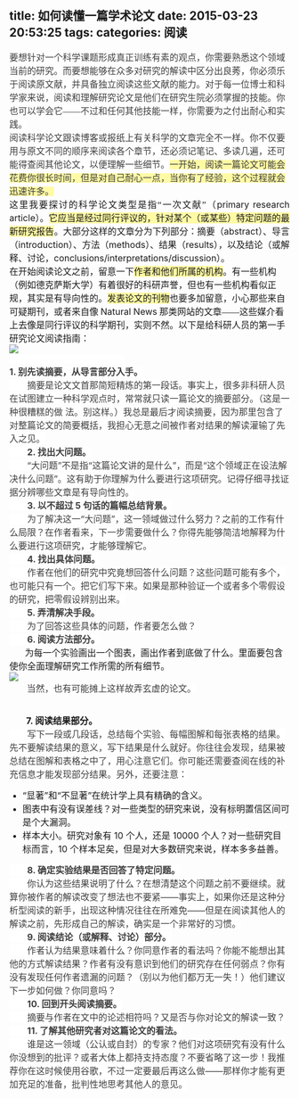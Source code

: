 title: 如何读懂一篇学术论文
date: 2015-03-23 20:53:25
tags:
categories: 阅读
---
<div>
<div style="word-wrap: break-word; -webkit-nbsp-mode: space; -webkit-line-break: after-white-space;"><div><span style="max-width:100%;"><span style="word-wrap:break-word !important;"><span style="box-sizing:border-box !important;"><font face="宋体"><span style="max-width:100%;"><span style="word-wrap:normal;"><span style="box-sizing:border-box !important;"><span style="min-height:1em;"><span style="white-space:pre-wrap;"><font color="#3E3E3E"><span style="font-family:&apos;"><span style="font-size:16px;"><span style="orphans:auto;"><span style="widows:auto;"><span style="text-indent:28px;"><span style="background-color:#ffffff;">要想针对一个科学课题形成真正训练有素的观点，你需要熟悉这个领域当前的研究。而要想能够在众多对研究的解读中区分出良莠，你必须乐于阅读原文献，并具备独立阅读这些文献的能力。对于每一位博士和科学家来说，阅读和理解研究论文是他们在研究生院必须掌握的技能。你也可以学会它——不过和任何其他技能一样，你需要为之付出耐心和实践。</span></span></span></span></span></span></font></span></span></span></span></span></font></span></span></span><br clear="none"/><span style="background-color:#ffffff;"><span style="max-width:100%;"><span style="word-wrap:break-word !important;"><span style="box-sizing:border-box !important;"><font face="宋体"><span style="max-width:100%;"><span style="word-wrap:normal;"><span style="box-sizing:border-box !important;"><span style="min-height:1em;"><span style="white-space:pre-wrap;"><font color="#3E3E3E"><span style="font-family:&apos;"><span style="font-size:16px;"><span style="text-indent:28px;">阅读科学论文跟读博客或报纸上有关科学的文章完全不一样。你不仅要用与原文不同的顺序来阅读各个章节，还必须记笔记、多读几遍，还可能得查阅其他论文，以便理解一些细节。</span></span></span></font></span></span></span></span></span></font></span></span></span></span><span style="background-color:rgb(255, 250, 165);-evernote-highlight:true;"><span style="max-width:100%;"><span style="word-wrap:break-word !important;"><span style="box-sizing:border-box !important;"><font face="宋体"><span style="max-width:100%;"><span style="word-wrap:normal;"><span style="box-sizing:border-box !important;"><span style="min-height:1em;"><span style="white-space:pre-wrap;"><font color="#3E3E3E"><span style="font-family:&apos;"><span style="font-size:16px;"><span style="text-indent:28px;">一开始，阅读一篇论文可能会花费你很长时间，但是对自己耐心一点，当你有了经验，这个过程就会迅速许多。</span></span></span></font></span></span></span></span></span></font></span></span></span></span><br clear="none" style="font-size: 16px;"/><div style="text-align: justify; font-size: 16px;"><span style="max-width:100%;"><span style="word-wrap:break-word !important;"><span style="box-sizing:border-box !important;"><font face="宋体">这里我要探讨的科学论文类型是指“一次文献”（</font></span></span></span>primary research article<span style="max-width:100%;"><span style="word-wrap:break-word !important;"><span style="box-sizing:border-box !important;"><font face="宋体">）。</font></span></span></span><span style="background-color:rgb(255, 250, 165);-evernote-highlight:true;"><span style="max-width:100%;"><span style="word-wrap:break-word !important;"><span style="box-sizing:border-box !important;"><font face="宋体">它应当是经过同行评议的，针对某个（或某些）特定问题的最新研究报告</font></span></span></span></span><span style="max-width:100%;"><span style="word-wrap:break-word !important;"><span style="box-sizing:border-box !important;"><font face="宋体">。大部分这样的文章分为下列部分：摘要（</font></span></span></span>abstract<span style="max-width:100%;"><span style="word-wrap:break-word !important;"><span style="box-sizing:border-box !important;"><font face="宋体">）、导言（</font></span></span></span>introduction<span style="max-width:100%;"><span style="word-wrap:break-word !important;"><span style="box-sizing:border-box !important;"><font face="宋体">）、方法（</font></span></span></span>methods<span style="max-width:100%;"><span style="word-wrap:break-word !important;"><span style="box-sizing:border-box !important;"><font face="宋体">）、结果（</font></span></span></span>results<span style="max-width:100%;"><span style="word-wrap:break-word !important;"><span style="box-sizing:border-box !important;"><font face="宋体">），以及结论（或解释、讨论，</font></span></span></span>conclusions/interpretations/discussion<span style="max-width:100%;"><span style="word-wrap:break-word !important;"><span style="box-sizing:border-box !important;"><font face="宋体">）。</font></span></span></span><br clear="none"/></div><span style="max-width: 100%; font-size: 16px;"><span style="word-wrap:break-word !important;"><span style="box-sizing:border-box !important;"><font face="宋体">在开始阅读论文之前，留意一下</font></span></span></span><span style="background-color:rgb(255, 250, 165);-evernote-highlight:true; font-size: 16px;"><span style="max-width:100%;"><span style="word-wrap:break-word !important;"><span style="box-sizing:border-box !important;"><font face="宋体">作者和他们所属的机构</font></span></span></span></span><span style="max-width: 100%; font-size: 16px;"><span style="word-wrap:break-word !important;"><span style="box-sizing:border-box !important;"><font face="宋体">。有一些机构（例如德克萨斯大学）有着很好的科研声誉，但也有一些机构看似正规，其实是有导向性的。</font></span></span></span><span style="background-color:rgb(255, 250, 165);-evernote-highlight:true; font-size: 16px;"><span style="max-width:100%;"><span style="word-wrap:break-word !important;"><span style="box-sizing:border-box !important;"><font face="宋体">发表论文的刊物</font></span></span></span></span><span style="max-width: 100%; font-size: 16px;"><span style="word-wrap:break-word !important;"><span style="box-sizing:border-box !important;"><font face="宋体">也要多加留意，小心那些来自可疑期刊，或者来自像</font></span></span></span> <span style="font-size: 16px;">Natural News</span> <span style="max-width: 100%; font-size: 16px;"><span style="word-wrap:break-word !important;"><span style="box-sizing:border-box !important;"><font face="宋体">那类网站的文章——这些媒介看上去像是同行评议的科学期刊，实则不然。以下是给科研人员的第一手研究论文阅读指南：</font></span></span></span></div><div><img src="/img/duPaper01.jpg" type="image/jpeg" style="cursor: default;"/></div><div><span style="max-width:100%;"><span style="word-wrap:normal;"><span style="box-sizing:border-box !important;"><span style="min-height:1em;"><span style="white-space:pre-wrap;"><font color="#3E3E3E"><span style="text-indent:28px;"><span style="background-color:#ffffff;"><span style="font-size:16px;">                                              </span></span></span></font></span></span></span></span></span><br clear="none"/><span style="max-width:100%;"><span style="word-wrap:break-word !important;"><span style="box-sizing:border-box !important;"><b><font color="#3E3E3E"><font face="&amp;apos"><span style="font-size:16px;"><span style="white-space:pre-wrap;"><span style="max-width:100%;"><span style="word-wrap:normal;"><span style="box-sizing:border-box !important;"><span style="min-height:1em;"><span style="white-space:pre-wrap;"><font color="#3E3E3E"><span style="text-indent:28px;"><span style="background-color:#ffffff;"><span style="font-size:16px;">1. 别先读摘要，从导言部分入手。</span></span></span></font></span></span></span></span></span></span></span></font></font></b></span></span></span><br clear="none"/><span style="max-width:100%;"><span style="word-wrap:normal;"><span style="box-sizing:border-box !important;"><span style="min-height:1em;"><span style="white-space:pre-wrap;"><font color="#3E3E3E"><font face="&amp;apos"><span style="font-size:16px;"><span style="orphans:auto;"><span style="widows:auto;"><span style="background-color:#ffffff;">　　摘要是论文文首那简短精炼的第一段话。事实上，很多非科研人员在试图建立一种科学观点时，常常就只读一篇论文的摘要部分。（这是一种很糟糕的做 法。别这样。）我总是最后才阅读摘要，因为那里包含了对整篇论文的简要概括，我担心无意之间被作者对结果的解读灌输了先入之见。</span></span></span></span></font></font></span></span></span></span></span><br clear="none"/><span style="max-width:100%;"><span style="word-wrap:normal;"><span style="box-sizing:border-box !important;"><span style="min-height:1em;"><span style="white-space:pre-wrap;"><font color="#3E3E3E"><font face="&amp;apos"><span style="font-size:16px;"><span style="orphans:auto;"><span style="widows:auto;"><span style="background-color:#ffffff;">　　</span></span></span></span></font></font></span></span></span></span></span><span style="max-width:100%;"><span style="word-wrap:break-word !important;"><span style="box-sizing:border-box !important;"><b><span style="max-width:100%;"><span style="word-wrap:normal;"><span style="box-sizing:border-box !important;"><span style="min-height:1em;"><span style="white-space:pre-wrap;"><font color="#3E3E3E"><font face="&amp;apos"><span style="font-size:16px;"><span style="orphans:auto;"><span style="widows:auto;"><span style="background-color:#ffffff;">2. 找出大问题。</span></span></span></span></font></font></span></span></span></span></span></b></span></span></span><br clear="none"/><span style="max-width:100%;"><span style="word-wrap:normal;"><span style="box-sizing:border-box !important;"><span style="min-height:1em;"><span style="white-space:pre-wrap;"><font color="#3E3E3E"><font face="&amp;apos"><span style="font-size:16px;"><span style="orphans:auto;"><span style="widows:auto;"><span style="background-color:#ffffff;">　　“</span></span></span></span></font></font></span></span></span></span></span><span style="background-color:rgb(255, 250, 165);-evernote-highlight:true;"><span style="max-width:100%;"><span style="word-wrap:normal;"><span style="box-sizing:border-box !important;"><span style="min-height:1em;"><span style="white-space:pre-wrap;"><font color="#3E3E3E"><font face="&amp;apos"><span style="font-size:16px;"><span style="orphans:auto;"><span style="widows:auto;"><span style="background-color:#ffffff;">大问题”不是指“这篇论文讲的是什么”，而是“这个领域正在设法解决什么问题”</span></span></span></span></font></font></span></span></span></span></span></span><span style="max-width:100%;"><span style="word-wrap:normal;"><span style="box-sizing:border-box !important;"><span style="min-height:1em;"><span style="white-space:pre-wrap;"><font color="#3E3E3E"><font face="&amp;apos"><span style="font-size:16px;"><span style="orphans:auto;"><span style="widows:auto;"><span style="background-color:#ffffff;">。这有助于你理解为什么要进行这项研究。记得仔细寻找证据分辨哪些文章是有导向性的。</span></span></span></span></font></font></span></span></span></span></span><br clear="none"/><span style="max-width:100%;"><span style="word-wrap:normal;"><span style="box-sizing:border-box !important;"><span style="min-height:1em;"><span style="white-space:pre-wrap;"><font color="#3E3E3E"><font face="&amp;apos"><span style="font-size:16px;"><span style="orphans:auto;"><span style="widows:auto;"><span style="background-color:#ffffff;">　　</span></span></span></span></font></font></span></span></span></span></span><span style="max-width:100%;"><span style="word-wrap:break-word !important;"><span style="box-sizing:border-box !important;"><b><span style="max-width:100%;"><span style="word-wrap:normal;"><span style="box-sizing:border-box !important;"><span style="min-height:1em;"><span style="white-space:pre-wrap;"><font color="#3E3E3E"><font face="&amp;apos"><span style="font-size:16px;"><span style="orphans:auto;"><span style="widows:auto;"><span style="background-color:#ffffff;">3. 以不超过 5 句话的篇幅总结背景。</span></span></span></span></font></font></span></span></span></span></span></b></span></span></span><br clear="none"/><span style="max-width:100%;"><span style="word-wrap:normal;"><span style="box-sizing:border-box !important;"><span style="min-height:1em;"><span style="white-space:pre-wrap;"><font color="#3E3E3E"><font face="&amp;apos"><span style="font-size:16px;"><span style="orphans:auto;"><span style="widows:auto;"><span style="background-color:#ffffff;">　　为了解决这一“大问题”，</span></span></span></span></font></font></span></span></span></span></span><span style="background-color:rgb(255, 250, 165);-evernote-highlight:true;"><span style="max-width:100%;"><span style="word-wrap:normal;"><span style="box-sizing:border-box !important;"><span style="min-height:1em;"><span style="white-space:pre-wrap;"><font color="#3E3E3E"><font face="&amp;apos"><span style="font-size:16px;"><span style="orphans:auto;"><span style="widows:auto;"><span style="background-color:#ffffff;">这一领域做过什么努力</span></span></span></span></font></font></span></span></span></span></span></span><span style="max-width:100%;"><span style="word-wrap:normal;"><span style="box-sizing:border-box !important;"><span style="min-height:1em;"><span style="white-space:pre-wrap;"><font color="#3E3E3E"><font face="&amp;apos"><span style="font-size:16px;"><span style="orphans:auto;"><span style="widows:auto;"><span style="background-color:#ffffff;">？</span></span></span></span></font></font></span></span></span></span></span><span style="background-color:rgb(255, 250, 165);-evernote-highlight:true;"><span style="max-width:100%;"><span style="word-wrap:normal;"><span style="box-sizing:border-box !important;"><span style="min-height:1em;"><span style="white-space:pre-wrap;"><font color="#3E3E3E"><font face="&amp;apos"><span style="font-size:16px;"><span style="orphans:auto;"><span style="widows:auto;"><span style="background-color:#ffffff;">之前的工作有什么局限</span></span></span></span></font></font></span></span></span></span></span></span><span style="max-width:100%;"><span style="word-wrap:normal;"><span style="box-sizing:border-box !important;"><span style="min-height:1em;"><span style="white-space:pre-wrap;"><font color="#3E3E3E"><font face="&amp;apos"><span style="font-size:16px;"><span style="orphans:auto;"><span style="widows:auto;"><span style="background-color:#ffffff;">？在作者看来，</span></span></span></span></font></font></span></span></span></span></span><span style="background-color:rgb(255, 250, 165);-evernote-highlight:true;"><span style="max-width:100%;"><span style="word-wrap:normal;"><span style="box-sizing:border-box !important;"><span style="min-height:1em;"><span style="white-space:pre-wrap;"><font color="#3E3E3E"><font face="&amp;apos"><span style="font-size:16px;"><span style="orphans:auto;"><span style="widows:auto;"><span style="background-color:#ffffff;">下一步需要做什么</span></span></span></span></font></font></span></span></span></span></span></span><span style="max-width:100%;"><span style="word-wrap:normal;"><span style="box-sizing:border-box !important;"><span style="min-height:1em;"><span style="white-space:pre-wrap;"><font color="#3E3E3E"><font face="&amp;apos"><span style="font-size:16px;"><span style="orphans:auto;"><span style="widows:auto;"><span style="background-color:#ffffff;">？你得先能够简洁地解释为什么要进行这项研究，才能够理解它。</span></span></span></span></font></font></span></span></span></span></span><br clear="none"/><span style="max-width:100%;"><span style="word-wrap:normal;"><span style="box-sizing:border-box !important;"><span style="min-height:1em;"><span style="white-space:pre-wrap;"><font color="#3E3E3E"><font face="&amp;apos"><span style="font-size:16px;"><span style="orphans:auto;"><span style="widows:auto;"><span style="background-color:#ffffff;">　　</span></span></span></span></font></font></span></span></span></span></span><span style="max-width:100%;"><span style="word-wrap:break-word !important;"><span style="box-sizing:border-box !important;"><b><span style="max-width:100%;"><span style="word-wrap:normal;"><span style="box-sizing:border-box !important;"><span style="min-height:1em;"><span style="white-space:pre-wrap;"><font color="#3E3E3E"><font face="&amp;apos"><span style="font-size:16px;"><span style="orphans:auto;"><span style="widows:auto;"><span style="background-color:#ffffff;">4. 找出具体问题。</span></span></span></span></font></font></span></span></span></span></span></b></span></span></span><br clear="none"/><span style="max-width:100%;"><span style="word-wrap:normal;"><span style="box-sizing:border-box !important;"><span style="min-height:1em;"><span style="white-space:pre-wrap;"><font color="#3E3E3E"><font face="&amp;apos"><span style="font-size:16px;"><span style="orphans:auto;"><span style="widows:auto;"><span style="background-color:#ffffff;">　　作者在他们的研究中究竟想回答什么问题？</span></span></span></span></font></font></span></span></span></span></span><span style="background-color:rgb(255, 250, 165);-evernote-highlight:true;"><span style="max-width:100%;"><span style="word-wrap:normal;"><span style="box-sizing:border-box !important;"><span style="min-height:1em;"><span style="white-space:pre-wrap;"><font color="#3E3E3E"><font face="&amp;apos"><span style="font-size:16px;"><span style="orphans:auto;"><span style="widows:auto;"><span style="background-color:#ffffff;">这些问题可能有多个，也可能只有一个。把它们写下来</span></span></span></span></font></font></span></span></span></span></span></span><span style="max-width:100%;"><span style="word-wrap:normal;"><span style="box-sizing:border-box !important;"><span style="min-height:1em;"><span style="white-space:pre-wrap;"><font color="#3E3E3E"><font face="&amp;apos"><span style="font-size:16px;"><span style="orphans:auto;"><span style="widows:auto;"><span style="background-color:#ffffff;">。如果是那种验证一个或者多个零假设的研究，把零假设辨别出来。</span></span></span></span></font></font></span></span></span></span></span><br clear="none"/><span style="max-width:100%;"><span style="word-wrap:normal;"><span style="box-sizing:border-box !important;"><span style="min-height:1em;"><span style="white-space:pre-wrap;"><font color="#3E3E3E"><font face="&amp;apos"><span style="font-size:16px;"><span style="orphans:auto;"><span style="widows:auto;"><span style="background-color:#ffffff;">　　</span></span></span></span></font></font></span></span></span></span></span><span style="max-width:100%;"><span style="word-wrap:break-word !important;"><span style="box-sizing:border-box !important;"><b><span style="max-width:100%;"><span style="word-wrap:normal;"><span style="box-sizing:border-box !important;"><span style="min-height:1em;"><span style="white-space:pre-wrap;"><font color="#3E3E3E"><font face="&amp;apos"><span style="font-size:16px;"><span style="orphans:auto;"><span style="widows:auto;"><span style="background-color:#ffffff;">5. 弄清解决手段。</span></span></span></span></font></font></span></span></span></span></span></b></span></span></span><br clear="none"/><span style="max-width:100%;"><span style="word-wrap:normal;"><span style="box-sizing:border-box !important;"><span style="min-height:1em;"><span style="white-space:pre-wrap;"><font color="#3E3E3E"><font face="&amp;apos"><span style="font-size:16px;"><span style="orphans:auto;"><span style="widows:auto;"><span style="background-color:#ffffff;">　　为了回答这些具体的问题，作者要怎么做？</span></span></span></span></font></font></span></span></span></span></span><br clear="none"/><span style="max-width:100%;"><span style="word-wrap:normal;"><span style="box-sizing:border-box !important;"><span style="min-height:1em;"><span style="white-space:pre-wrap;"><font color="#3E3E3E"><font face="&amp;apos"><span style="font-size:16px;"><span style="orphans:auto;"><span style="widows:auto;"><span style="background-color:#ffffff;">　　</span></span></span></span></font></font></span></span></span></span></span><span style="max-width:100%;"><span style="word-wrap:break-word !important;"><span style="box-sizing:border-box !important;"><b><span style="max-width:100%;"><span style="word-wrap:normal;"><span style="box-sizing:border-box !important;"><span style="min-height:1em;"><span style="white-space:pre-wrap;"><font color="#3E3E3E"><font face="&amp;apos"><span style="font-size:16px;"><span style="orphans:auto;"><span style="widows:auto;"><span style="background-color:#ffffff;">6. 阅读方法部分。</span></span></span></span></font></font></span></span></span></span></span></b></span></span></span><br clear="none"/>
　　<span style="font-size:16px;">为每一个实验画出一个图表，画出作者到底做了什么。里面要包含使你全面理解研究工作所需的所有细节。</span></div><div><img src="/img/duPaper02.jpg" type="image/jpeg" style="cursor: default;"/></div><div>        <span style="background-color: rgb(255, 255, 255); white-space: pre-wrap; font-size: 16px; color: rgb(62, 62, 62); text-align: center;">当然，也有可能摊上这样故弄玄虚的论文。</span><br/>
                  
<div><br clear="none"/></div><span style="max-width:100%;"><span style="word-wrap:break-word !important;"><span style="box-sizing:border-box !important;"><b><span style="font-size:16px;">        7. 阅读结果部分。</span></b></span></span></span><br clear="none"/><div style="text-align: left;"><span style="max-width:100%;"><span style="word-wrap:normal;"><span style="box-sizing:border-box !important;"><span style="min-height:1em;"><span style="white-space:pre-wrap;"><font color="#3E3E3E"><font face="&amp;apos"><span style="font-size:16px;"><span style="background-color:#ffffff;">　　写下一段或几段话，总结每个实验、每幅图解和每张表格的结果。先不要解读结果的意义，写下结果是什么就好。你往往会发现，结果被总结在图解和表格之中了，用心注意它们。你可能还需要查阅在线的补充信息才能发现部分结果。另外，还要注意：</span></span></font></font></span></span></span></span></span></div></div><ul><li style="font-size: 16px;"><span style="max-width:100%;"><span style="word-wrap:normal;"><span style="box-sizing:border-box !important;"><span style="min-height:1em;"><span style="white-space:pre-wrap;"><span style="max-width:100%;"><span style="word-wrap:break-word !important;"><span style="box-sizing:border-box !important;">“显著”和“不显著”在统计学上具有精确的含义。</span></span></span></span></span></span></span></span></li><li style="font-size: 16px;"><span style="max-width:100%;"><span style="word-wrap:normal;"><span style="box-sizing:border-box !important;"><span style="min-height:1em;"><span style="white-space:pre-wrap;"><span style="max-width:100%;"><span style="word-wrap:break-word !important;"><span style="box-sizing:border-box !important;">图表中有没有误差线？对一些类型的研究来说，没有标明置信区间可是个大漏洞。</span></span></span></span></span></span></span></span></li><li style="font-size: 16px;"><span style="max-width:100%;"><span style="word-wrap:normal;"><span style="box-sizing:border-box !important;"><span style="min-height:1em;"><span style="white-space:pre-wrap;"><span style="max-width:100%;"><span style="word-wrap:break-word !important;"><span style="box-sizing:border-box !important;">样本大小。研究对象有 10 个人，还是 10000 个人？对一些研究目标而言，10 个样本足矣，但是对大多数研究来说，样本多多益善。</span></span></span></span></span></span></span></span></li></ul><div><span style="max-width:100%;"><span style="word-wrap:normal;"><span style="box-sizing:border-box !important;"><span style="min-height:1em;"><span style="white-space:pre-wrap;"><font color="#3E3E3E"><font face="&amp;apos"><span style="font-size:16px;"><span style="orphans:auto;"><span style="widows:auto;"><span style="background-color:#ffffff;">　　</span></span></span></span></font></font></span></span></span></span></span><span style="max-width:100%;"><span style="word-wrap:break-word !important;"><span style="box-sizing:border-box !important;"><b><span style="max-width:100%;"><span style="word-wrap:normal;"><span style="box-sizing:border-box !important;"><span style="min-height:1em;"><span style="white-space:pre-wrap;"><font color="#3E3E3E"><font face="&amp;apos"><span style="font-size:16px;"><span style="orphans:auto;"><span style="widows:auto;"><span style="background-color:#ffffff;">8. 确定实验结果是否回答了特定问题。</span></span></span></span></font></font></span></span></span></span></span></b></span></span></span><br clear="none"/><span style="max-width:100%;"><span style="word-wrap:normal;"><span style="box-sizing:border-box !important;"><span style="min-height:1em;"><span style="white-space:pre-wrap;"><font color="#3E3E3E"><font face="&amp;apos"><span style="font-size:16px;"><span style="orphans:auto;"><span style="widows:auto;"><span style="background-color:#ffffff;">　　你认为这些结果说明了什么？在想清楚这个问题之前不要继续。就算你被作者的解读改变了想法也不要紧——事实上，如果你还是这种分析型阅读的新手，出现这种情况往往在所难免——但是在阅读其他人的解读之前，先形成自己的解读，确实是一个非常好的习惯。</span></span></span></span></font></font></span></span></span></span></span><br clear="none"/><span style="max-width:100%;"><span style="word-wrap:normal;"><span style="box-sizing:border-box !important;"><span style="min-height:1em;"><span style="white-space:pre-wrap;"><font color="#3E3E3E"><font face="&amp;apos"><span style="font-size:16px;"><span style="orphans:auto;"><span style="widows:auto;"><span style="background-color:#ffffff;">　　</span></span></span></span></font></font></span></span></span></span></span><span style="max-width:100%;"><span style="word-wrap:break-word !important;"><span style="box-sizing:border-box !important;"><b><span style="max-width:100%;"><span style="word-wrap:normal;"><span style="box-sizing:border-box !important;"><span style="min-height:1em;"><span style="white-space:pre-wrap;"><font color="#3E3E3E"><font face="&amp;apos"><span style="font-size:16px;"><span style="orphans:auto;"><span style="widows:auto;"><span style="background-color:#ffffff;">9. 阅读结论（或解释、讨论）部分。</span></span></span></span></font></font></span></span></span></span></span></b></span></span></span><br clear="none"/><span style="max-width:100%;"><span style="word-wrap:normal;"><span style="box-sizing:border-box !important;"><span style="min-height:1em;"><span style="white-space:pre-wrap;"><font color="#3E3E3E"><font face="&amp;apos"><span style="font-size:16px;"><span style="orphans:auto;"><span style="widows:auto;"><span style="background-color:#ffffff;">　　作者认为结果意味着什么？你同意作者的看法吗？你能不能想出其他的方式解读结果？作者有没有意识到他们的研究存在任何弱点？你有没有发现任何作者遗漏的问题？（别以为他们都万无一失！）他们建议下一步如何做？你同意吗？</span></span></span></span></font></font></span></span></span></span></span><br clear="none"/><span style="max-width:100%;"><span style="word-wrap:normal;"><span style="box-sizing:border-box !important;"><span style="min-height:1em;"><span style="white-space:pre-wrap;"><font color="#3E3E3E"><font face="&amp;apos"><span style="font-size:16px;"><span style="orphans:auto;"><span style="widows:auto;"><span style="background-color:#ffffff;">　　</span></span></span></span></font></font></span></span></span></span></span><span style="max-width:100%;"><span style="word-wrap:break-word !important;"><span style="box-sizing:border-box !important;"><b><span style="max-width:100%;"><span style="word-wrap:normal;"><span style="box-sizing:border-box !important;"><span style="min-height:1em;"><span style="white-space:pre-wrap;"><font color="#3E3E3E"><font face="&amp;apos"><span style="font-size:16px;"><span style="orphans:auto;"><span style="widows:auto;"><span style="background-color:#ffffff;">10. 回到开头阅读摘要。</span></span></span></span></font></font></span></span></span></span></span></b></span></span></span><br clear="none"/><span style="max-width:100%;"><span style="word-wrap:normal;"><span style="box-sizing:border-box !important;"><span style="min-height:1em;"><span style="white-space:pre-wrap;"><font color="#3E3E3E"><font face="&amp;apos"><span style="font-size:16px;"><span style="orphans:auto;"><span style="widows:auto;"><span style="background-color:#ffffff;">　　摘要与作者在文中的论述相符吗？又是否与你对论文的解读一致？</span></span></span></span></font></font></span></span></span></span></span><br clear="none"/><span style="max-width:100%;"><span style="word-wrap:normal;"><span style="box-sizing:border-box !important;"><span style="min-height:1em;"><span style="white-space:pre-wrap;"><font color="#3E3E3E"><font face="&amp;apos"><span style="font-size:16px;"><span style="orphans:auto;"><span style="widows:auto;"><span style="background-color:#ffffff;">　　</span></span></span></span></font></font></span></span></span></span></span><span style="max-width:100%;"><span style="word-wrap:break-word !important;"><span style="box-sizing:border-box !important;"><b><span style="max-width:100%;"><span style="word-wrap:normal;"><span style="box-sizing:border-box !important;"><span style="min-height:1em;"><span style="white-space:pre-wrap;"><font color="#3E3E3E"><font face="&amp;apos"><span style="font-size:16px;"><span style="orphans:auto;"><span style="widows:auto;"><span style="background-color:#ffffff;">11. 了解其他研究者对这篇论文的看法。</span></span></span></span></font></font></span></span></span></span></span></b></span></span></span><br clear="none"/><span style="max-width:100%;"><span style="word-wrap:normal;"><span style="box-sizing:border-box !important;"><span style="min-height:1em;"><span style="white-space:pre-wrap;"><font color="#3E3E3E"><font face="&amp;apos"><span style="font-size:16px;"><span style="orphans:auto;"><span style="widows:auto;"><span style="background-color:#ffffff;">　　谁是这一领域（公认或自封）的专家？他们对这项研究有没有什么你没想到的批评？或者大体上都持支持态度？不要省略了这一步！我推荐你在这时候使用谷歌，不过一定要最后再这么做——那样你才能有更加充足的准备，批判性地思考其他人的意见。</span></span></span></span></font></font></span></span></span></span></span></div></div>
</div>